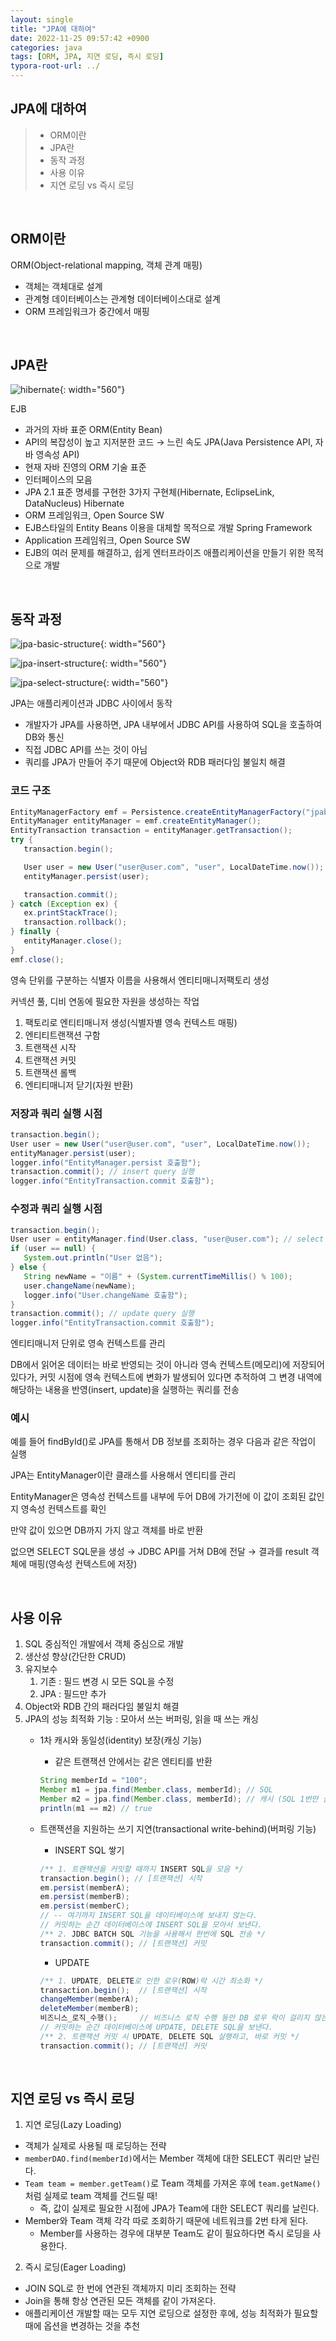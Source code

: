 ```yaml
---
layout: single
title: "JPA에 대하여"
date: 2022-11-25 09:57:42 +0900
categories: java
tags: [ORM, JPA, 지연 로딩, 즉시 로딩]
typora-root-url: ../
---
```


## JPA에 대하여
> - ORM이란
> - JPA란
> - 동작 과정
> - 사용 이유
> - 지연 로딩 vs 즉시 로딩

<br>

## ORM이란

ORM(Object-relational mapping, 객체 관계 매핑)
- 객체는 객체대로 설계
- 관계형 데이터베이스는 관계형 데이터베이스대로 설계
- ORM 프레임워크가 중간에서 매핑

<br>

## JPA란

![hibernate](/images/2022-11-25-about-jpa/hibernate.png){: width="560"}

EJB
- 과거의 자바 표준 ORM(Entity Bean)
- API의 복잡성이 높고 지저분한 코드 → 느린 속도
JPA(Java Persistence API, 자바 영속성 API)
- 현재 자바 진영의 ORM 기술 표준
- 인터페이스의 모음
- JPA 2.1 표준 명세를 구현한 3가지 구현체(Hibernate, EclipseLink, DataNucleus)
Hibernate
- ORM 프레임워크, Open Source SW
- EJB스타일의 Entity Beans 이용을 대체할 목적으로 개발 
Spring Framework 
- Application 프레임워크, Open Source SW
- EJB의 여러 문제를 해결하고, 쉽게 엔터프라이즈 애플리케이션을 만들기 위한 목적으로 개발

<br>

## 동작 과정

![jpa-basic-structure](/images/2022-11-25-about-jpa/jpa-basic-structure.png){: width="560"}

![jpa-insert-structure](/images/2022-11-25-about-jpa/jpa-insert-structure.png){: width="560"}

![jpa-select-structure](/images/2022-11-25-about-jpa/jpa-select-structure.png){: width="560"}

JPA는 애플리케이션과 JDBC 사이에서 동작
- 개발자가 JPA를 사용하면, JPA 내부에서 JDBC API를 사용하여 SQL을 호출하여 DB와 통신
- 직접 JDBC API를 쓰는 것이 아님
- 쿼리를 JPA가 만들어 주기 때문에 Object와 RDB 패러다임 불일치 해결

### 코드 구조

```java
EntityManagerFactory emf = Persistence.createEntityManagerFactory("jpabegin");
EntityManager entityManager = emf.createEntityManager();
EntityTransaction transaction = entityManager.getTransaction();
try {
   transaction.begin();

   User user = new User("user@user.com", "user", LocalDateTime.now());
   entityManager.persist(user);

   transaction.commit();
} catch (Exception ex) {
   ex.printStackTrace();
   transaction.rollback();
} finally {
   entityManager.close();
}
emf.close();
```

영속 단위를 구분하는 식별자 이름을 사용해서 엔티티매니저팩토리 생성

커넥션 풀, 디비 연동에 필요한 자원을 생성하는 작업

1. 팩토리로 엔티티매니저 생성(식별자별 영속 컨텍스트 매핑)
2. 엔티티트랜잭션 구함
3. 트랜잭션 시작
4. 트랜잭션 커밋
5. 트랜잭션 롤백
6. 엔티티매니저 닫기(자원 반환)

### 저장과 쿼리 실행 시점

```java
transaction.begin();
User user = new User("user@user.com", "user", LocalDateTime.now());
entityManager.persist(user);
logger.info("EntityManager.persist 호출함");
transaction.commit(); // insert query 실행
logger.info("EntityTransaction.commit 호출함"); 
```

### 수정과 쿼리 실행 시점

```java
transaction.begin();
User user = entityManager.find(User.class, "user@user.com"); // select query 실행
if (user == null) {
   System.out.println("User 없음");
} else {
   String newName = "이름" + (System.currentTimeMillis() % 100);
   user.changeName(newName);
   logger.info("User.changeName 호출함");
}
transaction.commit(); // update query 실행
logger.info("EntityTransaction.commit 호출함");
```

엔티티매니저 단위로 영속 컨텍스트를 관리

DB에서 읽어온 데이터는 바로 반영되는 것이 아니라 영속 컨텍스트(메모리)에 저장되어 있다가, 커밋 시점에 영속 컨텍스트에 변화가 발생되어 있다면 추적하여 그 변경 내역에 해당하는 내용을 반영(insert, update)을 실행하는 쿼리를 전송



### 예시

예를 들어 findById()로 JPA를 통해서 DB 정보를 조회하는 경우 다음과 같은 작업이 실행

JPA는 EntityManager이란 클래스를 사용해서 엔티티를 관리

EntityManager은 영속성 컨텍스트를 내부에 두어 DB에 가기전에 이 값이 조회된 값인지 영속성 컨텍스트를 확인

만약 값이 있으면 DB까지 가지 않고 객체를 바로 반환

없으면 SELECT SQL문을 생성 → JDBC API를 거쳐 DB에 전달 → 결과를 result 객체에 매핑(영속성 컨텍스트에 저장)


<br>

## 사용 이유

1. SQL 중심적인 개발에서 객체 중심으로 개발
2. 생산성 향상(간단한 CRUD)
3. 유지보수
   1. 기존 : 필드 변경 시 모든 SQL을 수정
   2. JPA : 필드만 추가
4. Object와 RDB 간의 패러다임 불일치 해결
5. JPA의 성능 최적화 기능 : 모아서 쓰는 버퍼링, 읽을 때 쓰는 캐싱
   - 1차 캐시와 동일성(identity) 보장(캐싱 기능)
      - 같은 트랜잭션 안에서는 같은 엔티티를 반환
      ```java
      String memberId = "100"; 
      Member m1 = jpa.find(Member.class, memberId); // SQL 
      Member m2 = jpa.find(Member.class, memberId); // 캐시 (SQL 1번만 실행, m1을 가져옴)
      println(m1 == m2) // true
      ```

   - 트랜잭션을 지원하는 쓰기 지연(transactional write-behind)(버퍼링 기능)
      - INSERT SQL 쌓기
      ```java
      /** 1. 트랜잭션을 커밋할 때까지 INSERT SQL을 모음 */
      transaction.begin(); // [트랜잭션] 시작
      em.persist(memberA);
      em.persist(memberB);
      em.persist(memberC); 
      // -- 여기까지 INSERT SQL을 데이터베이스에 보내지 않는다.
      // 커밋하는 순간 데이터베이스에 INSERT SQL을 모아서 보낸다.
      /** 2. JDBC BATCH SQL 기능을 사용해서 한번에 SQL 전송 */
      transaction.commit(); // [트랜잭션] 커밋
      ```

      - UPDATE
      ```java
      /** 1. UPDATE, DELETE로 인한 로우(ROW)락 시간 최소화 */
      transaction.begin();  // [트랜잭션] 시작
      changeMember(memberA);
      deleteMember(memberB);
      비즈니스_로직_수행();     // 비즈니스 로직 수행 동안 DB 로우 락이 걸리지 않는다.
      // 커밋하는 순간 데이터베이스에 UPDATE, DELETE SQL을 보낸다.
      /** 2. 트랜잭션 커밋 시 UPDATE, DELETE SQL 실행하고, 바로 커밋 */
      transaction.commit(); // [트랜잭션] 커밋
      ```

<br>

## 지연 로딩 vs 즉시 로딩

1. 지연 로딩(Lazy Loading)
- 객체가 실제로 사용될 때 로딩하는 전략
- `memberDAO.find(memberId)`에서는 Member 객체에 대한 SELECT 쿼리만 날린다.
- `Team team = member.getTeam()`로 Team 객체를 가져온 후에 `team.getName()`처럼 실제로 team 객체를 건드릴 때!
  - 즉, 값이 실제로 필요한 시점에 JPA가 Team에 대한 SELECT 쿼리를 날린다.
- Member와 Team 객체 각각 따로 조회하기 때문에 네트워크를 2번 타게 된다.
  - Member를 사용하는 경우에 대부분 Team도 같이 필요하다면 즉시 로딩을 사용한다.

2. 즉시 로딩(Eager Loading)
- JOIN SQL로 한 번에 연관된 객체까지 미리 조회하는 전략 
- Join을 통해 항상 연관된 모든 객체를 같이 가져온다.
- 애플리케이션 개발할 때는 모두 지연 로딩으로 설정한 후에, 성능 최적화가 필요할 때에 옵션을 변경하는 것을 추천

<br>
